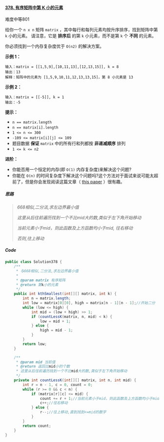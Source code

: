 #### [378. 有序矩阵中第 K 小的元素](https://leetcode.cn/problems/kth-smallest-element-in-a-sorted-matrix/)

难度中等801

给你一个 `n x n` 矩阵 `matrix` ，其中每行和每列元素均按升序排序，找到矩阵中第 `k` 小的元素。 请注意，它是 **排序后** 的第 `k` 小元素，而不是第 `k` 个 **不同** 的元素。

你必须找到一个内存复杂度优于 `O(n2)` 的解决方案。

**示例 1：**

```
输入：matrix = [[1,5,9],[10,11,13],[12,13,15]], k = 8
输出：13
解释：矩阵中的元素为 [1,5,9,10,11,12,13,13,15]，第 8 小元素是 13
```

**示例 2：**

```
输入：matrix = [[-5]], k = 1
输出：-5
```

**提示：**

- `n == matrix.length`
- `n == matrix[i].length`
- `1 <= n <= 300`
- `-109 <= matrix[i][j] <= 109`
- 题目数据 **保证** `matrix` 中的所有行和列都按 **非递减顺序** 排列
- `1 <= k <= n2`

**进阶：**

- 你能否用一个恒定的内存(即 `O(1)` 内存复杂度)来解决这个问题?
- 你能在 `O(n)` 的时间复杂度下解决这个问题吗?这个方法对于面试来说可能太超前了，但是你会发现阅读这篇文章（ [this paper](http://www.cse.yorku.ca/~andy/pubs/X+Y.pdf)
  ）很有趣。

##### 思路

> *668相似,二分法,求左边界最小值*
>
> *这里从后往前遍历找到一个不比mid大的数,类似于左下角开始移动*
>
> *当前元素小于mid，则此函数及上方函数均小于mid, 往右移动*
>
> *否则,往上移动*

##### Code

```java
public class Solution378 {
    /**
     * 与668相似,二分法,求左边界最小值
     *
     * @param matrix 有序矩阵
     * @return 第k小的元素
     */
    public int kthSmallest(int[][] matrix, int k) {
        int n = matrix.length;
        int low = matrix[0][0], high = matrix[n - 1][n - 1];//开始二分
        while (low <= high) {
            int mid = (low + high) >> 1;
            if (countLessK(matrix, n, mid) < k) {
                low = mid + 1;
            } else {
                high = mid - 1;
            }
        }
        return low;
    }

    /**
     * @param mid 当前值
     * @return 返回比mid小的个数
     * 这里从后往前遍历找到一个不比mid大的数,类似于左下角开始移动
     */
    private int countLessK(int[][] matrix, int n, int mid) {
        int r = n - 1, c = 0, count = 0;
        while (r >= 0 && c < n) {
            if (matrix[r][c] <= mid) {
                count += r + 1;//当前元素小于mid，则此函数及上方函数均小于mid
                c++;//往右移动
            } else {
                r--;//往上移动,直到找到<=mid的数字
            }
        }
        return count;
    }
}
```